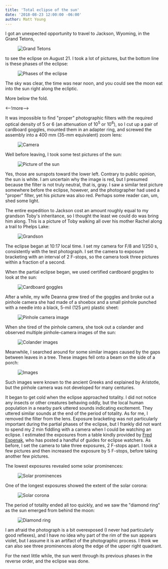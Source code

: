 ```yaml
---
title: 'Total eclipse of the sun'
date: '2018-08-23 12:00:00 -06:00'
author: Matt Young
---
```

I got an unexpected opportunity to travel to Jackson, Wyoming, in the Grand Tetons,

<figure>
<img src="/uploads/2017/DSC01441_Corrected_600.JPG" alt="Grand Tetons"/>
</figure>

 to see the eclipse on August 21. I took a lot of pictures, but the bottom line is these phases of the eclipse:

<figure>
<img src="/uploads/2017/Strip_BW_600.png" alt="Phases of the eclipse"/>
</figure>

The sky was clear, the time was near noon, and you could see the moon eat into the sun right along the ecliptic.

More below the fold.

<--!more-->

It was impossible to find "proper" photographic filters with the required optical density of 5 or 6 (an attenuation of 10<sup>5</sup> or 10<sup>6</sup>), so I cut up a pair of cardboard goggles, mounted them in an adapter ring, and screwed the assembly into a 400 mm (35-mm equivalent) zoom lens:

<figure>
<img src="/uploads/2017/IMG_1929_Camera_600.JPG" alt="Camera"/>
</figure>

Well before leaving, I took some test pictures of the sun:

<figure>
<img src="/uploads/2017/DSC01411_Test_600.JPG" alt="Picture of the sun"/>
</figure>

Yes, those are sunspots toward the lower left. Contrary to public opinion, the sun is white. I am uncertain why the image is red, but I presumed because the filter is not truly neutral, that is, gray. I saw a similar test picture somewhere before the eclipse, however, and the photographer had used a "proper" filter, yet his picture was also red. Perhaps some reader can, um, shed some light.

The entire expedition to Jackson cost an amount roughly equal to my grandson Toby's inheritance, so I thought the least we could do was bring him along. This is a picture of Toby walking all over his mother Rachel along a trail to Phelps Lake:

<figure>
<img src="/uploads/2017/DSC01454_Toby_600.jpg" alt="Grandson"/>
</figure>

The eclipse began at 10:17 local time. I set my camera for F/8 and 1/250 s, consistently with the test photograph. I set the camera to exposure bracketing with an interval of 2 F-stops, so the camera took three pictures within a fraction of a second. 

When the partial eclipse began, we used certified cardboard goggles to look at the sun:

<figure>
<img src="/uploads/2017/IMG_1930_Glasses_600.JPG" alt="Cardboard goggles"/>
</figure>

After a while, my wife Deanna grew tired of the goggles and broke out a pinhole camera she had made of a shoebox and a small pinhole punched with a needle into a black, 5-mil (125 &mu;m) plastic sheet:

<figure>
<img src="/uploads/2017/IMG_1939_PH_Camera_600.JPG" alt="Pinhole camera image"/>
</figure>

When she tired of the pinhole camera, she took out a colander and observed multiple pinhole-camera images of the sun:

<figure>
<img src="/uploads/2017/IMG_1937_Colander_600.JPG" alt="Colander images"/>
</figure>

Meanwhile, I searched around for some similar images caused by the gaps between leaves in a tree. These images fell onto a beam on the side of a porch:

<figure>
<img src="/uploads/2017/IMG_1943_Shadows_600.JPG" alt="Images"/>
</figure>

Such images were known to the ancient Greeks and explained by Aristotle, but the pinhole camera was not developed for many centuries.

It began to get cold when the eclipse approached totality. I did not notice any insects or other creatures behaving oddly, but the local human population in a nearby park uttered sounds indicating excitement. They uttered similar sounds at the end of the period of totality. As for me, I removed the filter from the lens. Exposure bracketing was not particularly important during the partial phases of the eclipse, but I frankly did not want to spend my 2 min fiddling with a camera when I could be watching an eclipse. I estimated the exposures from a table kindly provided by <a href="http://www.mreclipse.com/SEphoto/SEphoto.html">Fred Espenak</a>, who has posted a handful of guides for eclipse watchers. As before, I set the camera to take three exposures, 2 F-stops apart. I took a few pictures and then increased the exposure by 5 F-stops, before taking another few pictures.

The lowest exposures revealed some solar prominences: 

<figure>
<img src="/uploads/2017/DSC01505_Prominences_600.JPG" alt="Solar prominences"/>
</figure>

One of the longest exposures showed the extent of the solar corona:

<figure>
<img src="/uploads/2017/DSC01510_Corona_600.JPG" alt="Solar corona"/>
</figure>

The period of totality ended all too quickly, and we saw the "diamond ring" as the sun emerged from behind the moon:
<figure>
<img src="/uploads/2017/DSC01514_Diamond_Ring_600.JPG" alt="Diamond ring"/>
</figure>

I am afraid the photograph is a bit overexposed (I never had particularly good reflexes), and I have no idea why part of the rim of the sun appears violet, but I assume it is an artifact of the photographic process. I think we can also see three prominences along the edge of the upper right quadrant.

For the next little while, the sun went through its previous phases in the reverse order, and the eclipse was done.

